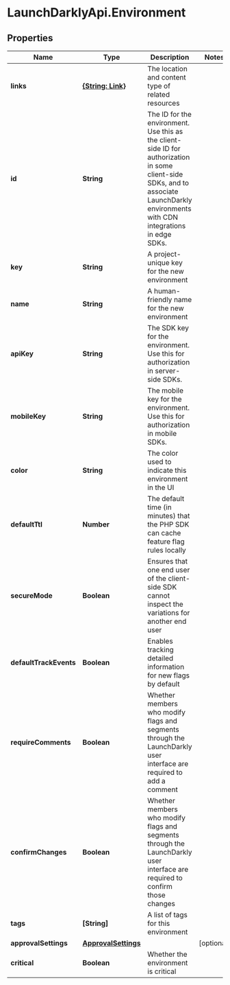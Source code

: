 # LaunchDarklyApi.Environment

## Properties

Name | Type | Description | Notes
------------ | ------------- | ------------- | -------------
**links** | [**{String: Link}**](Link.md) | The location and content type of related resources | 
**id** | **String** | The ID for the environment. Use this as the client-side ID for authorization in some client-side SDKs, and to associate LaunchDarkly environments with CDN integrations in edge SDKs. | 
**key** | **String** | A project-unique key for the new environment | 
**name** | **String** | A human-friendly name for the new environment | 
**apiKey** | **String** | The SDK key for the environment. Use this for authorization in server-side SDKs. | 
**mobileKey** | **String** | The mobile key for the environment. Use this for authorization in mobile SDKs. | 
**color** | **String** | The color used to indicate this environment in the UI | 
**defaultTtl** | **Number** | The default time (in minutes) that the PHP SDK can cache feature flag rules locally | 
**secureMode** | **Boolean** | Ensures that one end user of the client-side SDK cannot inspect the variations for another end user | 
**defaultTrackEvents** | **Boolean** | Enables tracking detailed information for new flags by default | 
**requireComments** | **Boolean** | Whether members who modify flags and segments through the LaunchDarkly user interface are required to add a comment | 
**confirmChanges** | **Boolean** | Whether members who modify flags and segments through the LaunchDarkly user interface are required to confirm those changes | 
**tags** | **[String]** | A list of tags for this environment | 
**approvalSettings** | [**ApprovalSettings**](ApprovalSettings.md) |  | [optional] 
**critical** | **Boolean** | Whether the environment is critical | 


